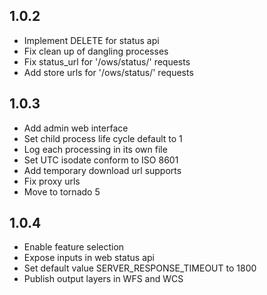 ## 1.0.2

* Implement DELETE for status api
* Fix clean up of dangling processes
* Fix status\_url for '/ows/status/' requests
* Add store urls for '/ows/status/' requests

## 1.0.3

* Add admin web interface
* Set child process life cycle default to 1
* Log each processing in its own file
* Set UTC isodate conform to ISO 8601
* Add temporary download url supports
* Fix proxy urls
* Move to tornado 5


## 1.0.4

* Enable feature selection
* Expose inputs in web status api
* Set default value SERVER\_RESPONSE\_TIMEOUT to 1800
* Publish output layers in WFS and WCS

